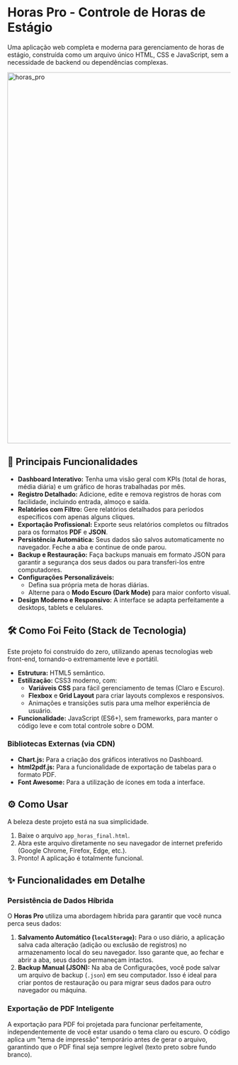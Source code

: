 # Horas Pro - Controle de Horas de Estágio

Uma aplicação web completa e moderna para gerenciamento de horas de estágio, construída como um arquivo único HTML, CSS e JavaScript, sem a necessidade de backend ou dependências complexas.

<img width="1883" height="835" alt="horas_pro" src="https://github.com/user-attachments/assets/127e939d-746b-49d7-8295-5c01a6575f3c" />



## 🚀 Principais Funcionalidades

* **Dashboard Interativo:** Tenha uma visão geral com KPIs (total de horas, média diária) e um gráfico de horas trabalhadas por mês.
* **Registro Detalhado:** Adicione, edite e remova registros de horas com facilidade, incluindo entrada, almoço e saída.
* **Relatórios com Filtro:** Gere relatórios detalhados para períodos específicos com apenas alguns cliques.
* **Exportação Profissional:** Exporte seus relatórios completos ou filtrados para os formatos **PDF** e **JSON**.
* **Persistência Automática:** Seus dados são salvos automaticamente no navegador. Feche a aba e continue de onde parou.
* **Backup e Restauração:** Faça backups manuais em formato JSON para garantir a segurança dos seus dados ou para transferi-los entre computadores.
* **Configurações Personalizáveis:**
    * Defina sua própria meta de horas diárias.
    * Alterne para o **Modo Escuro (Dark Mode)** para maior conforto visual.
* **Design Moderno e Responsivo:** A interface se adapta perfeitamente a desktops, tablets e celulares.

## 🛠️ Como Foi Feito (Stack de Tecnologia)

Este projeto foi construído do zero, utilizando apenas tecnologias web front-end, tornando-o extremamente leve e portátil.

* **Estrutura:** HTML5 semântico.
* **Estilização:** CSS3 moderno, com:
    * **Variáveis CSS** para fácil gerenciamento de temas (Claro e Escuro).
    * **Flexbox** e **Grid Layout** para criar layouts complexos e responsivos.
    * Animações e transições sutis para uma melhor experiência de usuário.
* **Funcionalidade:** JavaScript (ES6+), sem frameworks, para manter o código leve e com total controle sobre o DOM.

### Bibliotecas Externas (via CDN)

* **Chart.js:** Para a criação dos gráficos interativos no Dashboard.
* **html2pdf.js:** Para a funcionalidade de exportação de tabelas para o formato PDF.
* **Font Awesome:** Para a utilização de ícones em toda a interface.

## ⚙️ Como Usar

A beleza deste projeto está na sua simplicidade.

1.  Baixe o arquivo `app_horas_final.html`.
2.  Abra este arquivo diretamente no seu navegador de internet preferido (Google Chrome, Firefox, Edge, etc.).
3.  Pronto! A aplicação é totalmente funcional.

## ✨ Funcionalidades em Detalhe

### Persistência de Dados Híbrida

O **Horas Pro** utiliza uma abordagem híbrida para garantir que você nunca perca seus dados:

1.  **Salvamento Automático (`localStorage`):** Para o uso diário, a aplicação salva cada alteração (adição ou exclusão de registros) no armazenamento local do seu navegador. Isso garante que, ao fechar e abrir a aba, seus dados permaneçam intactos.
2.  **Backup Manual (JSON):** Na aba de Configurações, você pode salvar um arquivo de backup (`.json`) em seu computador. Isso é ideal para criar pontos de restauração ou para migrar seus dados para outro navegador ou máquina.

### Exportação de PDF Inteligente

A exportação para PDF foi projetada para funcionar perfeitamente, independentemente de você estar usando o tema claro ou escuro. O código aplica um "tema de impressão" temporário antes de gerar o arquivo, garantindo que o PDF final seja sempre legível (texto preto sobre fundo branco).


